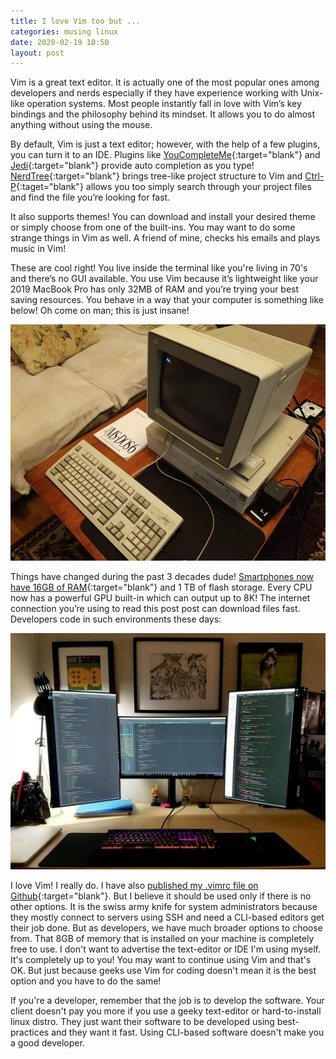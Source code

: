 ```yaml
---
title: I love Vim too but ...
categories: musing linux
date: 2020-02-19 10:50
layout: post
---
```


Vim is a great text editor. It is actually one of the most popular ones among developers and nerds especially if they have experience working with Unix-like operation systems. Most people instantly fall in love with Vim’s key bindings and the philosophy behind its mindset. It allows you to do almost anything without using the mouse.

By default, Vim is just a text editor; however, with the help of a few plugins, you can turn it to an IDE. Plugins like [YouCompleteMe](https://ycm-core.github.io/YouCompleteMe/){:target="blank"} and [Jedi](https://github.com/davidhalter/jedi-vim){:target="blank"} provide auto completion as you type! [NerdTree](https://www.vim.org/scripts/script.php?script_id=1658){:target="blank"} brings tree-like project structure to Vim and [Ctrl-P](https://kien.github.io/ctrlp.vim/){:taget="blank"} allows you too simply search through your project files and find the file you’re looking for fast.

It also supports themes! You can download and install your desired theme or simply choose from one of the built-ins. You may want to do some strange things in Vim as well. A friend of mine, checks his emails and plays music in Vim!

These are cool right! You live inside the terminal like you're living in 70's and there’s no GUI available. You use Vim because it’s lightweight like your 2019 MacBook Pro has only 32MB of RAM and you’re trying your best saving resources. You behave in a way that your computer is something like below! Oh come on man; this is just insane!

![An old computer with 16mb of RAM](/assets/images/old_computer_16mb_ram.jpg)

Things have changed during the past 3 decades dude! [Smartphones now have 16GB of RAM](https://www.androidcentral.com/galaxy-s20-ultra-can-have-16gb-ram-why){:target="blank"} and 1 TB of flash storage. Every CPU now has a powerful GPU built-in which can output up to 8K! The internet connection you’re using to read this post post can download files fast. Developers code in such environments these days:

![A modern computer for coding](/assets/images/modern_computer_for_coding_1.jpg)

I love Vim! I really do. I have also [published my .vimrc file on Github](https://github.com/ramezanpour/dotfiles){:target="blank"}. But I believe it should be used only if there is no other options. It is the swiss army knife for system administrators because they mostly connect to servers using SSH and need a CLI-based editors get their job done. But as developers, we have much broader options to choose from. That 8GB of memory that is installed on your machine is completely free to use. I don't want to advertise the text-editor or IDE I'm using myself. It's completely up to you! You may want to continue using Vim and that's OK. But just because geeks use Vim for coding doesn't mean it is the best option and you have to do the same!

If you're a developer, remember that the job is to develop the software. Your client doesn't pay you more if you use a geeky text-editor or hard-to-install linux distro. They just want their software to be developed using best-practices and they want it fast. Using CLI-based software doesn't make you a good developer.
